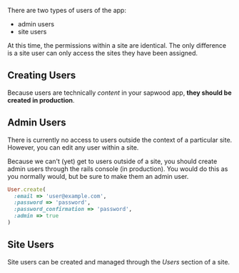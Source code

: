 There are two types of users of the app:

* admin users
* site users

At this time, the permissions within a site are identical. The only difference is a site user can only access the sites they have been assigned.

Creating Users
----------------

Because users are technically *content* in your sapwood app, **they should be created in production**.

Admin Users
----------------

There is currently no access to users outside the context of a particular site. However, you can edit any user within a site.

Because we can't (yet) get to users outside of a site, you should create admin users through the rails console (in production). You would do this as you normally would, but be sure to make them an admin user.

```ruby
User.create(
  :email => 'user@example.com',
  :password => 'password',
  :password_confirmation => 'password',
  :admin => true
)
```

Site Users
----------------

Site users can be created and managed through the *Users* section of a site.


